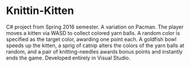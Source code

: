 # Knittin-Kitten
C# project from Spring 2016 semester.
A variation on Pacman. The player moves a kitten via WASD to collect colored yarn balls. A random color is specified as the target color, awarding one point each. A goldfish bowl speeds up the kitten, a sprig of catnip alters the colors of the yarn balls at random, and a pair of knitting-needles awards bonus points and instantly ends the game. Developed entirely in Visual Studio.
